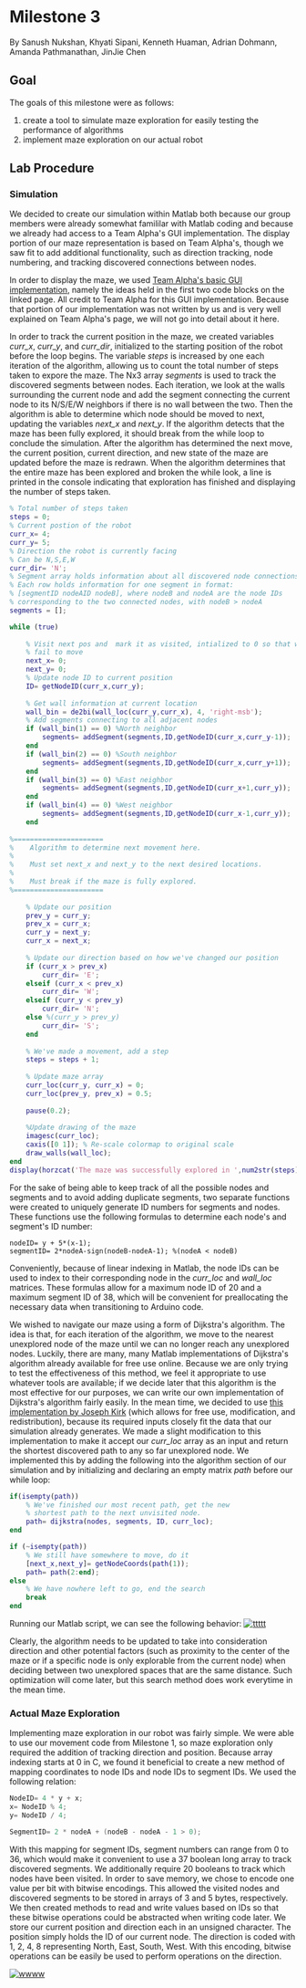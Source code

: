 # Milestone 3
By Sanush Nukshan, Khyati Sipani, Kenneth Huaman, Adrian Dohmann, Amanda Pathmanathan, JinJie Chen

## Goal
The goals of this milestone were as follows:
1) create a tool to simulate maze exploration for easily testing the performance of algorithms
2) implement maze exploration on our actual robot

## Lab Procedure
### Simulation
We decided to create our simulation within Matlab both because our group members were already somewhat famililar with Matlab coding and because we already had access to a Team Alpha's GUI implementation. The display portion of our maze representation is based on Team Alpha's, though we saw fit to add additional functionality, such as direction tracking, node numbering, and tracking discovered connections between nodes.

In order to display the maze, we used [Team Alpha's basic GUI implementation](https://cei-lab.github.io/ECE3400-2017-teamAlpha/milestone3.html), namely the ideas held in the first two code blocks on the linked page. All credit to Team Alpha for this GUI implementation. Because that portion of our implementation was not written by us and is very well explained on Team Alpha's page, we will not go into detail about it here.

In order to track the current position in the maze, we created variables *curr_x*, *curr_y*, and *curr_dir*, initialized to the starting position of the robot before the loop begins. The variable *steps* is increased by one each iteration of the algorithm, allowing us to count the total number of steps taken to expore the maze. The Nx3 array *segments* is used to track the discovered segments between nodes. Each iteration, we look at the walls surrounding the current node and add the segment connecting the current node to its N/S/E/W neighbors if there is no wall between the two. Then the algorithm is able to determine which node should be moved to next, updating the variables *next_x* and *next_y*. If the algorithm detects that the maze has been fully explored, it should break from the while loop to conclude the simulation. After the algorithm has determined the next move, the current position, current direction, and new state of the maze are updated before the maze is redrawn. When the algorithm determines that the entire maze has been explored and broken the while look, a line is printed in the console indicating that exploration has finished and displaying the number of steps taken.
```matlab
% Total number of steps taken
steps = 0;
% Current postion of the robot
curr_x= 4;
curr_y= 5;
% Direction the robot is currently facing
% Can be N,S,E,W
curr_dir= 'N';
% Segment array holds information about all discovered node connections
% Each row holds information for one segment in format:
% [segmentID nodeAID nodeB], where nodeB and nodeA are the node IDs
% corresponding to the two connected nodes, with nodeB > nodeA
segments = [];

while (true)
    
    % Visit next pos and  mark it as visited, intialized to 0 so that we get an error if we
    % fail to move
    next_x= 0;
    next_y= 0;
    % Update node ID to current position
    ID= getNodeID(curr_x,curr_y);
    
    % Get wall information at current location
    wall_bin = de2bi(wall_loc(curr_y,curr_x), 4, 'right-msb');
    % Add segments connecting to all adjacent nodes
    if (wall_bin(1) == 0) %North neighbor
        segments= addSegment(segments,ID,getNodeID(curr_x,curr_y-1));
    end
    if (wall_bin(2) == 0) %South neighbor
        segments= addSegment(segments,ID,getNodeID(curr_x,curr_y+1));
    end
    if (wall_bin(3) == 0) %East neighbor
        segments= addSegment(segments,ID,getNodeID(curr_x+1,curr_y));
    end
    if (wall_bin(4) == 0) %West neighbor
        segments= addSegment(segments,ID,getNodeID(curr_x-1,curr_y));
    end
    
%======================
%    Algorithm to determine next movement here.
%    
%    Must set next_x and next_y to the next desired locations.
%
%    Must break if the maze is fully explored.
%======================
    
    % Update our position
    prev_y = curr_y;
    prev_x = curr_x;
    curr_y = next_y;
    curr_x = next_x;
    
    % Update our direction based on how we've changed our position
    if (curr_x > prev_x)
        curr_dir= 'E';
    elseif (curr_x < prev_x)
        curr_dir= 'W';
    elseif (curr_y < prev_y)
        curr_dir= 'N';
    else %(curr_y > prev_y)
        curr_dir= 'S';
    end
    
    % We've made a movement, add a step
    steps = steps + 1;
    
    % Update maze array
    curr_loc(curr_y, curr_x) = 0;
    curr_loc(prev_y, prev_x) = 0.5;
    
    pause(0.2);
    
    %Update drawing of the maze
    imagesc(curr_loc);
    caxis([0 1]); % Re-scale colormap to original scale
    draw_walls(wall_loc);
end
display(horzcat('The maze was successfully explored in ',num2str(steps),' steps.'));
```
For the sake of being able to keep track of all the possible nodes and segments and to avoid adding duplicate segments, two separate functions were created to uniquely generate ID numbers for segments and nodes. These functions use the following formulas to determine each node's and segment's ID number:
```
nodeID= y + 5*(x-1);
segmentID= 2*nodeA-sign(nodeB-nodeA-1); %(nodeA < nodeB)
```
Conveniently, because of linear indexing in Matlab, the node IDs can be used to index to their corresponding node in the *curr_loc* and *wall_loc* matrices. These formulas allow for a maximum node ID of 20 and a maximum segment ID of 38, which will be convenient for preallocating the necessary data when transitioning to Arduino code.

We wished to navigate our maze using a form of Dijkstra's algorithm. The idea is that, for each iteration of the algorithm, we move to the nearest unexplored node of the maze until we can no longer reach any unexplored nodes. Luckily, there are many, many Matlab implementations of Dijkstra's algorithm already available for free use online. Because we are only trying to test the effectiveness of this method, we feel it appropriate to use whatever tools are available; if we decide later that this algorithm is the most effective for our purposes, we can write our own implementation of Dijkstra's algorithm fairly easily. In the mean time, we decided to use [this implementation by Joseph Kirk](https://www.mathworks.com/matlabcentral/fileexchange/12850-dijkstra-s-shortest-path-algorithm) (which allows for free use, modification, and redistribution), because its required inputs closely fit the data that our simulation already generates. We made a slight modification to this implementation to make it accept our *curr_loc* array as an input and return the shortest discovered path to any so far unexplored node. We implemented this by adding the following into the algorithm section of our simulation and by initializing and declaring an empty matrix *path* before our while loop:
```matlab
if(isempty(path)) 
    % We've finished our most recent path, get the new
    % shortest path to the next unvisited node.
    path= dijkstra(nodes, segments, ID, curr_loc);
end

if (~isempty(path))
    % We still have somewhere to move, do it
    [next_x,next_y]= getNodeCoords(path(1));
    path= path(2:end);
else
    % We have nowhere left to go, end the search
    break
end
```
Running our Matlab script, we can see the following behavior:
[![ttttt](./image/milestone3/Untitled.png)](https://youtu.be/wQSrGs_79XQ)

Clearly, the algorithm needs to be updated to take into consideration direction and other potential factors (such as proximity to the center of the maze or if a specific node is only explorable from the current node) when deciding between two unexplored spaces that are the same distance. Such optimization will come later, but this search method does work everytime in the mean time.

### Actual Maze Exploration
Implementing maze exploration in our robot was fairly simple. We were able to use our movement code from Milestone 1, so maze exploration only required the addition of tracking direction and position. Because array indexing starts at 0 in C, we found it beneficial to create a new method of mapping coordinates to node IDs and node IDs to segment IDs. We used the following relation:
```C
NodeID= 4 * y + x;
x= NodeID % 4;
y= NodeID / 4;

SegmentID= 2 * nodeA + (nodeB - nodeA - 1 > 0);
```
With this mapping for segment IDs, segment numbers can range from 0 to 36, which would make it convenient to use a 37 boolean long array to track discovered segments. We additionally require 20 booleans to track which nodes have been visited. In order to save memory, we chose to encode one value per bit with bitwise encodings. This allowed the visited nodes and discovered segments to be stored in arrays of 3 and 5 bytes, respectively. We then created methods to read and write values based on IDs so that these bitwise operations could be abstracted when writing code later.
We store our current position and direction each in an unsigned character. The position simply holds the ID of our current node. The direction is coded with 1, 2, 4, 8 representing North, East, South, West. With this encoding, bitwise operations can be easily be used to perform operations on the direction.






[![wwww](./image/milestone3/AMAZINGVIDEO.PNG)](https://youtu.be/RTK4Po0HNGw)
